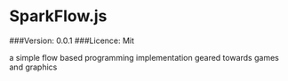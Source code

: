 SparkFlow.js
=========
###Version: 0.0.1
###Licence: Mit

a simple flow based programming implementation geared towards games and graphics


